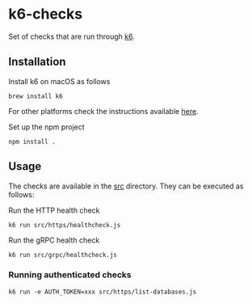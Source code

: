 # k6-checks

Set of checks that are run through [k6](https://k6.io/docs/).

## Installation

Install k6 on macOS as follows

```shell
brew install k6
```

For other platforms check the instructions available
[here](https://k6.io/docs/getting-started/installation/).

Set up the npm project

```shell
npm install .
```

## Usage

The checks are available in the [src](./src) directory. They can be executed
as follows:

Run the HTTP health check

```shell
k6 run src/https/healthcheck.js
```

Run the gRPC health check

```shell
k6 run src/grpc/healthcheck.js
```

### Running authenticated checks

```shell
k6 run -e AUTH_TOKEN=xxx src/https/list-databases.js
```
